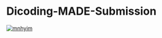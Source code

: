 # Dicoding-MADE-Submission
[![mnhyim](https://circleci.com/gh/mnhyim/Dicoding-MADE-Submission.svg?style=svg)](https://circleci.com/gh/mnhyim/Dicoding-MADE-Submission)
